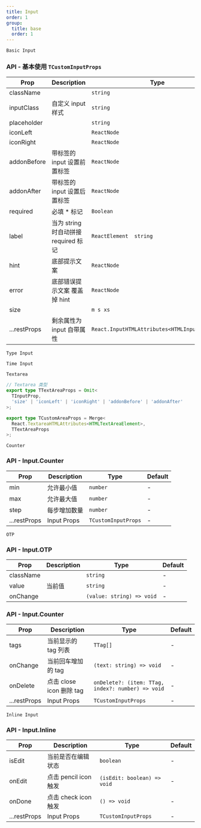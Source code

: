```yaml
---
title: Input
order: 1
group:
  title: base
  order: 1
---
```


<code src="./demo/basic.tsx">Basic Input</code>

### API - 基本使用 `TCustomInputProps`

| Prop         | Description                          | Type                                          | Default |
| ------------ | ------------------------------------ | --------------------------------------------- | ------- |
| className    |                                      | `string`                                      | -       |
| inputClass   | 自定义 input 样式                    | `string`                                      | -       |
| placeholder  |                                      | `string`                                      | -       |
| iconLeft     |                                      | `ReactNode`                                   | -       |
| iconRight    |                                      | `ReactNode`                                   | -       |
| addonBefore  | 带标签的 input 设置前置标签          | `ReactNode`                                   | -       |
| addonAfter   | 带标签的 input 设置后置标签          | `ReactNode`                                   | -       |
| required     | 必填 \* 标记                         | `Boolean`                                     | -       |
| label        | 当为 string 时自动拼接 required 标记 | `ReactElement  string`                        | -       |
| hint         | 底部提示文案                         | `ReactNode`                                   | -       |
| error        | 底部错误提示文案 覆盖掉 hint         | `ReactNode`                                   | -       |
| size         |                                      | `m s xs`                                      | -       |
| ...restProps | 剩余属性为 input 自带属性            | `React.InputHTMLAttributes<HTMLInputElement>` | -       |

<code src="./demo/type.tsx">Type Input</code>

<code src="./demo/time.tsx">Time Input</code>

<code src="./demo/textarea.tsx">Textarea</code>

```ts
// Textarea 类型
export type TTextAreaProps = Omit<
  TInputProp,
  'size' | 'iconLeft' | 'iconRight' | 'addonBefore' | 'addonAfter'
>;

export type TCustomAreaProps = Merge<
  React.TextareaHTMLAttributes<HTMLTextAreaElement>,
  TTextAreaProps
>;
```

<code src="./demo/counter.tsx">Counter</code>

### API - Input.Counter

| Prop         | Description  | Type                | Default |
| ------------ | ------------ | ------------------- | ------- |
| min          | 允许最小值   | `number`            | -       |
| max          | 允许最大值   | `number`            | -       |
| step         | 每步增加数量 | `number`            | -       |
| ...restProps | Input Props  | `TCustomInputProps` | -       |

<code src="./demo/otp.tsx">OTP</code>

### API - Input.OTP

| Prop      | Description | Type                      | Default |
| --------- | ----------- | ------------------------- | ------- |
| className |             | `string`                  | -       |
| value     | 当前值      | `string`                  | -       |
| onChange  |             | `(value: string) => void` | -       |

### API - Input.Counter

| Prop         | Description              | Type                                              | Default |
| ------------ | ------------------------ | ------------------------------------------------- | ------- |
| tags         | 当前显示的 tag 列表      | `TTag[]`                                          | -       |
| onChange     | 当前回车增加的 tag       | `(text: string) => void`                          | -       |
| onDelete     | 点击 close icon 删除 tag | `onDelete?: (item: TTag, index?: number) => void` | -       |
| ...restProps | Input Props              | `TCustomInputProps`                               | -       |

<code src="./demo/inline.tsx">Inline Input</code>

### API - Input.Inline

| Prop         | Description           | Type                        | Default |
| ------------ | --------------------- | --------------------------- | ------- |
| isEdit       | 当前是否在编辑状态    | `boolean`                   | -       |
| onEdit       | 点击 pencil icon 触发 | `(isEdit: boolean) => void` | -       |
| onDone       | 点击 check icon 触发  | `() => void`                | -       |
| ...restProps | Input Props           | `TCustomInputProps`         | -       |
